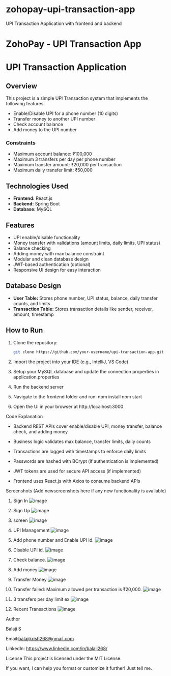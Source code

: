 # zohopay-upi-transaction-app
UPI Transaction Application with frontend and backend

# ZohoPay - UPI Transaction App

# UPI Transaction Application

## Overview
This project is a simple UPI Transaction system that implements the following features:
- Enable/Disable UPI for a phone number (10 digits)
- Transfer money to another UPI number
- Check account balance
- Add money to the UPI number

### Constraints
- Maximum account balance: ₹100,000
- Maximum 3 transfers per day per phone number
- Maximum transfer amount: ₹20,000 per transaction
- Maximum daily transfer limit: ₹50,000

## Technologies Used
- **Frontend:** React.js
- **Backend:** Spring Boot
- **Database:** MySQL

## Features
- UPI enable/disable functionality
- Money transfer with validations (amount limits, daily limits, UPI status)
- Balance checking
- Adding money with max balance constraint
- Modular and clean database design
- JWT-based authentication (optional)
- Responsive UI design for easy interaction

## Database Design
- **User Table:** Stores phone number, UPI status, balance, daily transfer counts, and limits
- **Transaction Table:** Stores transaction details like sender, receiver, amount, timestamp

## How to Run
1. Clone the repository:  
   ```bash
   git clone https://github.com/your-username/upi-transaction-app.git

2. Import the project into your IDE (e.g., IntelliJ, VS Code)

3. Setup your MySQL database and update the connection properties in application.properties

4. Run the backend server

5. Navigate to the frontend folder and run: 
     npm install
      npm start

      
 6. Open the UI in your browser at http://localhost:3000


Code Explanation

* Backend REST APIs cover enable/disable UPI, money transfer, balance check, and adding money

* Business logic validates max balance, transfer limits, daily counts

* Transactions are logged with timestamps to enforce daily limits

* Passwords are hashed with BCrypt (if authentication is implemented)

* JWT tokens are used for secure API access (if implemented)

* Frontend uses React.js with Axios to consume backend APIs

Screenshots
(Add newscreenshots here if any new functionality is available)
1. Sign In
![image](https://github.com/user-attachments/assets/3d2e001c-3ab3-42a9-b2e3-af52ba4c5ea0)

2. Sign Up
![image](https://github.com/user-attachments/assets/5e8c02f3-e532-41c1-81eb-4e89fb81ca3c)

3. screen
![image](https://github.com/user-attachments/assets/9878e428-c337-46b5-b251-30f0eee58b4d)

4. UPI Management
![image](https://github.com/user-attachments/assets/b9d75317-6c39-47b6-a770-448621db1eaf)

5. Add phone number and Enable UPI Id.
![image](https://github.com/user-attachments/assets/07a1f121-649a-4a2a-99ad-fc6421c34ee0)

6. Disable UPI id.
![image](https://github.com/user-attachments/assets/b4b0a265-2a76-438c-9cce-f61b1297254a)

7. Check balance.
![image](https://github.com/user-attachments/assets/a08ab7ca-e9ef-48ca-b17f-b054cb286f9c)

8. Add money
![image](https://github.com/user-attachments/assets/a698d8ca-1bba-40b6-8460-d3809066478a)

9. Transfer Money
![image](https://github.com/user-attachments/assets/88176525-a0a8-47b6-a9de-21ffb2c8e2c7)

10. Transfer failed: Maximum allowed per transaction is ₹20,000.
![image](https://github.com/user-attachments/assets/8d53de34-1055-46eb-be94-4253cc9c7304)

13. 3 transfers per day limit ex
![image](https://github.com/user-attachments/assets/ebd999cb-9637-4533-87d8-eafce02d5dd6)

14.  Recent Transactions
![image](https://github.com/user-attachments/assets/ebdf8300-3db6-4f00-82e9-29a68716ff0d)







Author

Balaji S

Email:balajikrish268@gmail.com

LinkedIn: https://www.linkedin.com/in/balaji268/

License
This project is licensed under the MIT License.

If you want, I can help you format or customize it further! Just tell me.










 


